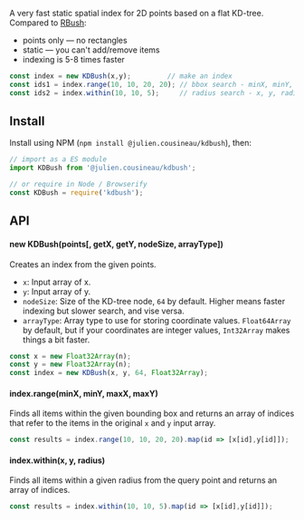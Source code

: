 A very fast static spatial index for 2D points based on a flat KD-tree.
Compared to [RBush](https://github.com/mourner/rbush):

- points only — no rectangles
- static — you can't add/remove items
- indexing is 5-8 times faster

```js
const index = new KDBush(x,y);         // make an index
const ids1 = index.range(10, 10, 20, 20); // bbox search - minX, minY, maxX, maxY
const ids2 = index.within(10, 10, 5);     // radius search - x, y, radius
```

## Install

Install using NPM (`npm install @julien.cousineau/kdbush`), then:

```js
// import as a ES module
import KDBush from '@julien.cousineau/kdbush';

// or require in Node / Browserify
const KDBush = require('kdbush');
```



## API

#### new KDBush(points[, getX, getY, nodeSize, arrayType])

Creates an index from the given points.

- `x`: Input array of x.
- `y`: Input array of y.
- `nodeSize`: Size of the KD-tree node, `64` by default. Higher means faster indexing but slower search, and vise versa.
- `arrayType`: Array type to use for storing coordinate values. `Float64Array` by default, but if your coordinates are integer values, `Int32Array` makes things a bit faster.

```js
const x = new Float32Array(n);
const y = new Float32Array(n);
const index = new KDBush(x, y, 64, Float32Array);
```

#### index.range(minX, minY, maxX, maxY)

Finds all items within the given bounding box and returns an array of indices that refer to the items in the original `x` and `y` input array.

```js
const results = index.range(10, 10, 20, 20).map(id => [x[id],y[id]]);
```

#### index.within(x, y, radius)

Finds all items within a given radius from the query point and returns an array of indices.

```js
const results = index.within(10, 10, 5).map(id => [x[id],y[id]]);
```
